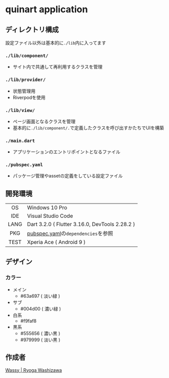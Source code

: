 # quinart application

## ディレクトリ構成
設定ファイル以外は基本的に`./lib`内に入ってます

### `./lib/component/`
- サイト内で共通して再利用するクラスを管理

### `./lib/provider/`
- 状態管理用
- Riverpodを使用

### `./lib/view/`
- ページ画面となるクラスを管理
- 基本的に`./lib/component/.`で定義したクラスを呼び出すかたちでUIを構築

### `./main.dart`
- アプリケーションのエントリポイントとなるファイル

### `./pubspec.yaml`
- パッケージ管理やassetの定義をしている設定ファイル

## 開発環境
|       |     |
|  :-:  | --- |
| OS    | Windows 10 Pro |
| IDE   | Visual Studio Code |
| LANG  | Dart 3.2.0 ( Flutter 3.16.0, DevTools 2.28.2 ) |
| PKG   | [pubspec.yaml](https://github.com/Team-NFF/quinart-application/blob/master/pubspec.yaml)の`dependencies`を参照 |
| TEST  | Xperia Ace ( Android 9 ) |

## デザイン
### カラー
- メイン
  - #63a697 ( 淡い緑 )
- サブ
  - #004d00 ( 濃い緑 )
- 白系
  - #f9faf8
- 黒系
  - #555656 ( 濃い黒 )
  - #979999 ( 淡い黒 )

## 作成者
[Wassy | Ryoga Washizawa](https://github.com/wassy310)